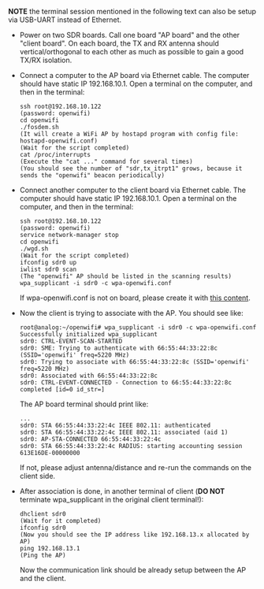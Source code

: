 <!--
Author: Xianjun jiao
SPDX-FileCopyrightText: 2019 UGent
SPDX-License-Identifier: AGPL-3.0-or-later
-->

**NOTE** the terminal session mentioned in the following text can also be setup via USB-UART instead of Ethernet.

- Power on two SDR boards. Call one board "AP board" and the other "client board". On each board, the TX and RX antenna should vertical/orthogonal to each other as much as possible to gain a good TX/RX isolation.
- Connect a computer to the AP board via Ethernet cable. The computer should have static IP 192.168.10.1. Open a terminal on the computer, and then in the terminal:
  ```
  ssh root@192.168.10.122
  (password: openwifi)
  cd openwifi
  ./fosdem.sh
  (It will create a WiFi AP by hostapd program with config file: hostapd-openwifi.conf)
  (Wait for the script completed)
  cat /proc/interrupts
  (Execute the "cat ..." command for several times)
  (You should see the number of "sdr,tx_itrpt1" grows, because it sends the "openwifi" beacon periodically)
  ```
- Connect another computer to the client board via Ethernet cable. The computer should have static IP 192.168.10.1. Open a terminal on the computer, and then in the terminal:
  ```
  ssh root@192.168.10.122
  (password: openwifi)
  service network-manager stop
  cd openwifi
  ./wgd.sh
  (Wait for the script completed)
  ifconfig sdr0 up
  iwlist sdr0 scan
  (The "openwifi" AP should be listed in the scanning results)
  wpa_supplicant -i sdr0 -c wpa-openwifi.conf
  ```
  If wpa-openwifi.conf is not on board, please create it with [this content](https://github.com/open-sdr/openwifi/blob/master/user_space/wpa-openwifi.conf).
- Now the client is trying to associate with the AP. You should see like:
  ```
  root@analog:~/openwifi# wpa_supplicant -i sdr0 -c wpa-openwifi.conf 
  Successfully initialized wpa_supplicant
  sdr0: CTRL-EVENT-SCAN-STARTED 
  sdr0: SME: Trying to authenticate with 66:55:44:33:22:8c (SSID='openwifi' freq=5220 MHz)
  sdr0: Trying to associate with 66:55:44:33:22:8c (SSID='openwifi' freq=5220 MHz)
  sdr0: Associated with 66:55:44:33:22:8c
  sdr0: CTRL-EVENT-CONNECTED - Connection to 66:55:44:33:22:8c completed [id=0 id_str=]
  ```
  The AP board terminal should print like:
  ```
  ...
  sdr0: STA 66:55:44:33:22:4c IEEE 802.11: authenticated
  sdr0: STA 66:55:44:33:22:4c IEEE 802.11: associated (aid 1)
  sdr0: AP-STA-CONNECTED 66:55:44:33:22:4c
  sdr0: STA 66:55:44:33:22:4c RADIUS: starting accounting session 613E16DE-00000000
  ```
  If not, please adjust antenna/distance and re-run the commands on the client side.

- After association is done, in another terminal of client (**DO NOT** terminate wpa_supplicant in the original client terminal!):
  ```
  dhclient sdr0
  (Wait for it completed)
  ifconfig sdr0
  (Now you should see the IP address like 192.168.13.x allocated by AP)
  ping 192.168.13.1
  (Ping the AP)
  ```
  Now the communication link should be already setup between the AP and the client.
